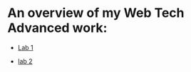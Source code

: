 
# An overview of my Web Tech Advanced work:

* [Lab 1](https://github.com/nicolasvdsp/2imd-webtechadvanced-portfolio/tree/main/lab1)

* [lab 2](https://github.com/nicolasvdsp/2imd-webtechadvanced-portfolio/blob/main/lab2)